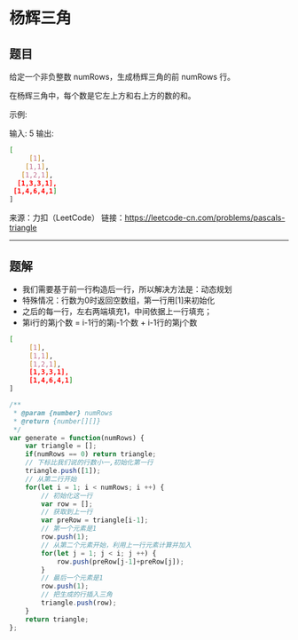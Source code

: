 # 杨辉三角

## 题目

给定一个非负整数 numRows，生成杨辉三角的前 numRows 行。

在杨辉三角中，每个数是它左上方和右上方的数的和。

示例:

输入: 5
输出:

```bash
[
     [1],
    [1,1],
   [1,2,1],
  [1,3,3,1],
 [1,4,6,4,1]
]
```

来源：力扣（LeetCode）
链接：https://leetcode-cn.com/problems/pascals-triangle

---

## 题解

- 我们需要基于前一行构造后一行，所以解决方法是：动态规划
- 特殊情况：行数为0时返回空数组，第一行用[1]来初始化
- 之后的每一行，左右两端填充1，中间依据上一行填充；
- 第i行的第j个数 = i-1行的第j-1个数 + i-1行的第j个数

```bash
[
     [1],
     [1,1],
     [1,2,1],
     [1,3,3,1],
     [1,4,6,4,1]
]
```

```javascript
/**
 * @param {number} numRows
 * @return {number[][]}
 */
var generate = function(numRows) {
    var triangle = [];
    if(numRows == 0) return triangle;
    // 下标比我们说的行数小一,初始化第一行
    triangle.push([1]);
    // 从第二行开始
    for(let i = 1; i < numRows; i ++) {
        // 初始化这一行
        var row = [];
        // 获取到上一行
        var preRow = triangle[i-1];
        // 第一个元素是1
        row.push(1);
        // 从第二个元素开始，利用上一行元素计算并加入
        for(let j = 1; j < i; j ++) {
            row.push(preRow[j-1]+preRow[j]);
        }
        // 最后一个元素是1
        row.push(1);
        // 把生成的行插入三角
        triangle.push(row);
    }
    return triangle;
};
```
